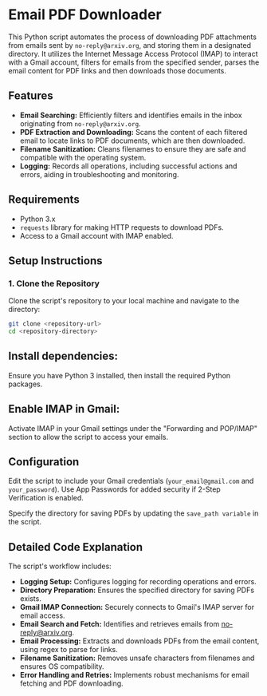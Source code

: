 # Email PDF Downloader

This Python script automates the process of downloading PDF attachments from emails sent by `no-reply@arxiv.org`, and storing them in a designated directory. It utilizes the Internet Message Access Protocol (IMAP) to interact with a Gmail account, filters for emails from the specified sender, parses the email content for PDF links and then downloads those documents.

## Features

- **Email Searching:** Efficiently filters and identifies emails in the inbox originating from `no-reply@arxiv.org`.
- **PDF Extraction and Downloading:** Scans the content of each filtered email to locate links to PDF documents, which are then downloaded.
- **Filename Sanitization:** Cleans filenames to ensure they are safe and compatible with the operating system.
- **Logging:** Records all operations, including successful actions and errors, aiding in troubleshooting and monitoring.

## Requirements

- Python 3.x
- `requests` library for making HTTP requests to download PDFs.
- Access to a Gmail account with IMAP enabled.


## Setup Instructions

### 1. Clone the Repository

Clone the script's repository to your local machine and navigate to the directory:

```sh
git clone <repository-url>
cd <repository-directory>
```

## Install dependencies:

Ensure you have Python 3 installed, then install the required Python packages.

## Enable IMAP in Gmail:

Activate IMAP in your Gmail settings under the "Forwarding and POP/IMAP" section to allow the script to access your emails.


##  Configuration
Edit the script to include your Gmail credentials (`your_email@gmail.com` and `your_password`). Use App Passwords for added security if 2-Step Verification is enabled.

Specify the directory for saving PDFs by updating the `save_path variable` in the script.


##  Detailed Code Explanation
The script's workflow includes:

- **Logging Setup:** Configures logging for recording operations and errors.
- **Directory Preparation:** Ensures the specified directory for saving PDFs exists.
- **Gmail IMAP Connection:** Securely connects to Gmail's IMAP server for email access.
- **Email Search and Fetch:** Identifies and retrieves emails from no-reply@arxiv.org.
- **Email Processing:** Extracts and downloads PDFs from the email content, using regex to parse for links.
- **Filename Sanitization:** Removes unsafe characters from filenames and ensures OS compatibility.
- **Error Handling and Retries:** Implements robust mechanisms for email fetching and PDF downloading.
